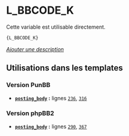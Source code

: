 # L_BBCODE_K


Cette variable est utilisable directement.

```html
{L_BBCODE_K}
```

[*Ajouter une description*](https://fa-tvars.appspot.com/var/L_BBCODE_K)

## Utilisations dans les templates

### Version PunBB
* __[`posting_body`](../tpl/var/punbb/posting_body.md#readme) :__ lignes [`236`](../tpl/src/punbb/posting_body.tpl#L236), [`316`](../tpl/src/punbb/posting_body.tpl#L316)

### Version phpBB2
* __[`posting_body`](../tpl/var/subsilver/posting_body.md#readme) :__ lignes [`290`](../tpl/src/subsilver/posting_body.tpl#L290), [`367`](../tpl/src/subsilver/posting_body.tpl#L367)